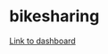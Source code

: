 # bikesharing




[Link to dashboard](https://public.tableau.com/profile/xikang.zhang#!/vizhome/Weekly_Assignment/Story1?publish=yes)
